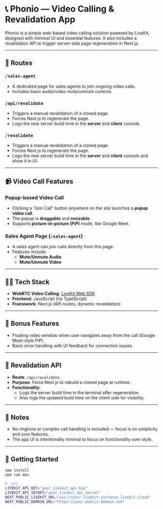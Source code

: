 # 📞 Phonio — Video Calling & Revalidation App

Phonio is a simple web-based video calling solution powered by LiveKit, designed with minimal UI and essential features. It also includes a revalidation API to trigger server-side page regeneration in Next.js.

---

## 🔗 Routes

### `/sales-agent`
- A dedicated page for sales agents to join ongoing video calls.
- Includes basic audio/video mute/unmute controls.

### `/api/revalidate`
- Triggers a manual revalidation of a cloned page.
- Forces Next.js to regenerate the page.
- Logs the new server build time in the **server** and **client** console.

### `/revalidate`
- Triggers a manual revalidation of a cloned page.
- Forces Next.js to regenerate the page.
- Logs the new server build time in the **server** and **client** console and show it in UI.

---

## 📹 Video Call Features

### Popup-based Video Call
- Clicking a “Join Call” button anywhere on the site launches a **popup video call**.
- The popup is **draggable** and **resizable**.
- Supports **picture-in-picture (PiP)** mode, like Google Meet.

### Sales Agent Page (`/sales-agent`)
- A sales agent can join calls directly from this page.
- Features include:
  - **Mute/Unmute Audio**
  - **Mute/Unmute Video**

---

## 🧑‍💻 Tech Stack

- **WebRTC Video Calling**: [LiveKit Web SDK](https://docs.livekit.io/client-sdk-js/)
- **Frontend**: JavaScript (no TypeScript)
- **Framework**: Next.js (API routes, dynamic revalidation)

---

## 🌟 Bonus Features

- Floating video window when user navigates away from the call (Google Meet-style PiP).
- Basic error handling with UI feedback for connection issues.

---

## 🔁 Revalidation API

- **Route**: `/api/revalidate`
- **Purpose**: Force Next.js to rebuild a cloned page at runtime.
- **Functionality**:
  - Logs the server build time in the terminal after regeneration.
  - Also logs the updated build time on the client side for visibility.

---

## 📝 Notes

- No ringtone or complex call handling is included — focus is on simplicity and core features.
- The app UI is intentionally minimal to focus on functionality over style.

---

## 🚀 Getting Started

```bash
npm install
npm run dev
```

```bash
# .env
LIVEKIT_API_KEY="your_livekit_api_key"
LIVEKIT_API_SECRET="your_livekit_api_secret"
NEXT_PUBLIC_LIVEKIT_URL="wss://your-livekit-instance.livekit.cloud"
NEXT_PUBLIC_DOMAIN_URL="https://your-public-domain.com"
```
